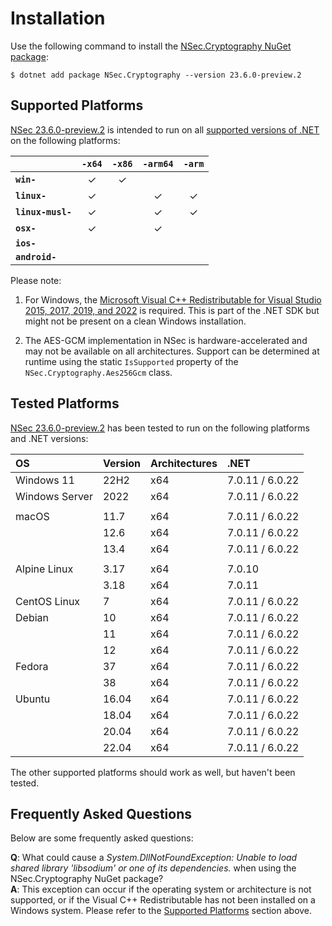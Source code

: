 # Installation

Use the following command to install the
[NSec.Cryptography NuGet package](https://www.nuget.org/packages/NSec.Cryptography/23.6.0-preview.2):

    $ dotnet add package NSec.Cryptography --version 23.6.0-preview.2


## Supported Platforms

[NSec 23.6.0-preview.2](https://www.nuget.org/packages/NSec.Cryptography/23.6.0-preview.2)
is intended to run on all
[supported versions of .NET](https://dotnet.microsoft.com/en-us/platform/support/policy/dotnet-core)
on the following platforms:

|                       | `-x64`   | `-x86`   | `-arm64` | `-arm`   |
|:----------------------|:--------:|:--------:|:--------:|:--------:|
| **`win-`**            | &check;  | &check;  |          |          |
| **`linux-`**          | &check;  |          | &check;  | &check;  |
| **`linux-musl-`**     | &check;  |          | &check;  | &check;  |
| **`osx-`**            | &check;  |          | &check;  |          |
| **`ios-`**            |          |          |          |          |
| **`android-`**        |          |          |          |          |


Please note:

1. For Windows, the
   [Microsoft Visual C++ Redistributable for Visual Studio 2015, 2017, 2019, and 2022](https://support.microsoft.com/en-us/help/2977003/the-latest-supported-visual-c-downloads)
   is required. This is part of the .NET SDK but might not be present on a
   clean Windows installation.

2. The AES-GCM implementation in NSec is hardware-accelerated and may not be
   available on all architectures. Support can be determined at runtime using
   the static `IsSupported` property of the `NSec.Cryptography.Aes256Gcm` class.


## Tested Platforms

[NSec 23.6.0-preview.2](https://www.nuget.org/packages/NSec.Cryptography/23.6.0-preview.2)
has been tested to run on the following platforms and .NET versions:

| OS                   | Version  | Architectures | .NET            |
|:-------------------- |:-------- |:------------- |:--------------- |
| Windows 11           | 22H2     | x64           | 7.0.11 / 6.0.22 |
| Windows Server       | 2022     | x64           | 7.0.11 / 6.0.22 |
|                      |          |               |                 |
| macOS                | 11.7     | x64           | 7.0.11 / 6.0.22 |
|                      | 12.6     | x64           | 7.0.11 / 6.0.22 |
|                      | 13.4     | x64           | 7.0.11 / 6.0.22 |
|                      |          |               |                 |
| Alpine Linux         | 3.17     | x64           | 7.0.10          |
|                      | 3.18     | x64           | 7.0.11          |
| CentOS Linux         | 7        | x64           | 7.0.11 / 6.0.22 |
| Debian               | 10       | x64           | 7.0.11 / 6.0.22 |
|                      | 11       | x64           | 7.0.11 / 6.0.22 |
|                      | 12       | x64           | 7.0.11 / 6.0.22 |
| Fedora               | 37       | x64           | 7.0.11 / 6.0.22 |
|                      | 38       | x64           | 7.0.11 / 6.0.22 |
| Ubuntu               | 16.04    | x64           | 7.0.11 / 6.0.22 |
|                      | 18.04    | x64           | 7.0.11 / 6.0.22 |
|                      | 20.04    | x64           | 7.0.11 / 6.0.22 |
|                      | 22.04    | x64           | 7.0.11 / 6.0.22 |

The other supported platforms should work as well, but haven't been tested.


## Frequently Asked Questions

Below are some frequently asked questions:

**Q**: What could cause a *System.DllNotFoundException: Unable to load shared
library 'libsodium' or one of its dependencies.* when using the
NSec.Cryptography NuGet package?  
**A**: This exception can occur if the operating system or architecture is not
supported, or if the Visual C++ Redistributable has not been installed on a
Windows system. Please refer to the [Supported Platforms](#supported-platforms)
section above.
